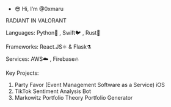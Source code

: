 - 😎 Hi, I’m @0xmaru

RADIANT IN VALORANT 

Languages:
Python🐍 , Swift🐦 , Rust🦀

Frameworks:
React.JS⚛️ & Flask⚗️

Services:
AWS☁️ , Firebase🔥

Key Projects:
1. Party Favor (Event Management Software as a Service) iOS
2. TikTok Sentiment Analysis Bot
3. Markowitz Portfolio Theory Portfolio Generator

<!---
0xmaru/0xmaru is a ✨ special ✨ repository because its `README.md` (this file) appears on your GitHub profile.
You can click the Preview link to take a look at your changes.
--->

